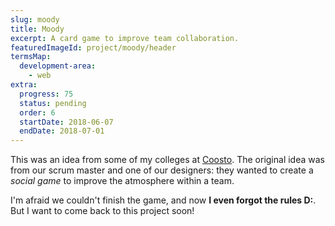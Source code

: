 ```yaml
---
slug: moody
title: Moody
excerpt: A card game to improve team collaboration.
featuredImageId: project/moody/header
termsMap:
  development-area:
    - web
extra:
  progress: 75
  status: pending
  order: 6
  startDate: 2018-06-07
  endDate: 2018-07-01
---
```


This was an idea from some of my colleges at [Coosto](/career/coosto). The original idea was from our scrum master and one of our designers: they wanted to create a _social game_ to improve the atmosphere within a team.

I'm afraid we couldn't finish the game, and now **I even forgot the rules D:**. But I want to come back to this project soon!